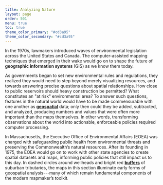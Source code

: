 ```yaml
---
title: Analyzing Nature
layout: page
order: 501
menu: true
toc: true
theme_color_primary: "#cd3a95"
theme_color_secondary: "#cd3a95"
---
```


<span class="body-large">In the 1970s, lawmakers introduced waves of environmental legislation across the United States and Canada. The computer-assisted mapping techniques that emerged in their wake would go on to shape the future of **geographic information systems** (GIS) as we know them today.</span>

As governments began to set new environmental rules and regulations, they realized they would need to step beyond merely visualizing resources, and towards answering precise questions about spatial relationships. How close to public reservoirs should heavy construction be permitted? What constitutes an "at risk" environmental area? To answer such questions, features in the natural world would have to be made commensurable with one another as **<a class="gloss" target="blank" href="../../glossary/">geospatial</a>** data; only then could they be added, subtracted, and analyzed, producing numbers and values that were often more important than the maps themselves. In other words, transforming observations about the world into actionable, enforceable policies required computer processing.

In Massachusetts, the Executive Office of Environmental Affairs (EOEA) was charged with safeguarding public health from environmental threats and preserving the Commonwealth’s natural resources. After its founding in 1975, the EOEA would go on to work with other state agencies to create spatial datasets and maps, informing public policies that still impact us to this day. In dashed circles around wellheads and bright red **<a class="gloss" target="blank" href="../../glossary/">buffers</a>** of suburban tributaries, the maps in this section illuminate early forms of geospatial analysis---many of which remain fundamental components of the modern mapmaker’s toolkit.